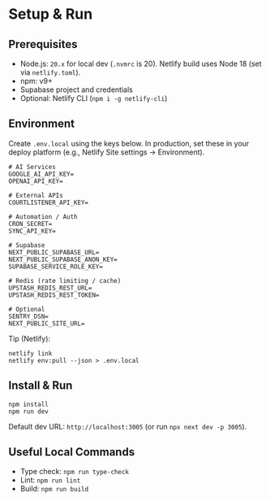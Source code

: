 # Setup & Run

## Prerequisites
- Node.js: `20.x` for local dev (`.nvmrc` is 20). Netlify build uses Node 18 (set via `netlify.toml`).
- npm: v9+
- Supabase project and credentials
- Optional: Netlify CLI (`npm i -g netlify-cli`)

## Environment
Create `.env.local` using the keys below. In production, set these in your deploy platform (e.g., Netlify Site settings → Environment).

```
# AI Services
GOOGLE_AI_API_KEY=
OPENAI_API_KEY=

# External APIs
COURTLISTENER_API_KEY=

# Automation / Auth
CRON_SECRET=
SYNC_API_KEY=

# Supabase
NEXT_PUBLIC_SUPABASE_URL=
NEXT_PUBLIC_SUPABASE_ANON_KEY=
SUPABASE_SERVICE_ROLE_KEY=

# Redis (rate limiting / cache)
UPSTASH_REDIS_REST_URL=
UPSTASH_REDIS_REST_TOKEN=

# Optional
SENTRY_DSN=
NEXT_PUBLIC_SITE_URL=
```

Tip (Netlify):
```
netlify link
netlify env:pull --json > .env.local
```

## Install & Run
```
npm install
npm run dev
```

Default dev URL: `http://localhost:3005` (or run `npx next dev -p 3005`).

## Useful Local Commands
- Type check: `npm run type-check`
- Lint: `npm run lint`
- Build: `npm run build`


